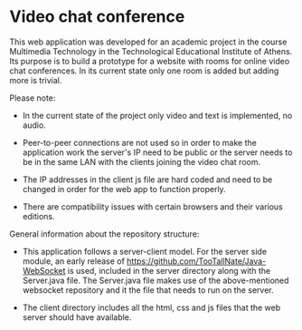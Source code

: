 # Video chat conference

This web application was developed for an academic project in the course Multimedia Technology in the Technological Educational Institute of Athens. Its purpose is to build a prototype for a website with rooms for online video chat conferences. In its current state only one room is added but adding more is trivial.

Please note:

* In the current state of the project only video and text is implemented, no audio.

* Peer-to-peer connections are not used so in order to make the application work the server's IP need to be public or the server needs to be in the same LAN with the clients joining the video chat room.

* The IP addresses in the client js file are hard coded and need to be changed in order for the web app to function properly.

* There are compatibility issues with certain browsers and their various editions.

General information about the repository structure:

* This application follows a server-client model. For the server side module, an early release of https://github.com/TooTallNate/Java-WebSocket is used, included in the server directory along with the Server.java file. The Server.java file makes use of the above-mentioned websocket repository and it the file that needs to run on the server.

* The client directory includes all the html, css and js files that the web server should have available.


 


